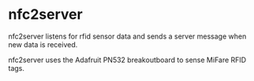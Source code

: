 # nfc2server

nfc2server listens for rfid sensor data and sends a server message when new data is received.

nfc2server uses the Adafruit PN532 breakoutboard to sense MiFare RFID tags.
